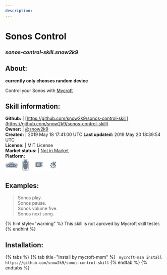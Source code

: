 ```yaml
---    
description:   
---    
```

# Sonos Control  
### _sonos-control-skill.snow2k9_  
## About:  
**currently only chooses random device**

Control your Sonos with [Mycroft](https://github.com/MycroftAI/mycroft-core)

## Skill information:  
**Github:** | [https://github.com/snow2k9/sonos-control-skill](https://github.com/snow2k9/sonos-control-skill)  
**Owner:** | [@snow2k9](https://github.com/snow2k9)  
**Created:** | 2019 May 18 17:41:00 UTC  **Last updated:** 2019 May 20 18:39:54 UTC  
**License:** | MIT License  
**Market status:** | [Not in Market](https://market.mycroft.ai/skill/)  
**Platform:**  
 ![](../.gitbook/assets/mark-1-icon.png)  ![](../.gitbook/assets/mark-2-icon.png)  ![](../.gitbook/assets/picroft-icon.png)  ![](../.gitbook/assets/kde.png)   
## Examples:  
> Sonos play.  
> Sonos pause.  
> Sonos volume five.  
> Sonos next song.  
  
{% hint style="warning" %}
This skill is not aproved by Mycroft skill tester.
{% endhint %}
    
## Installation:  
{% tabs %}
{% tab title="Install by mycroft-msm" %}
``` mycroft-msm install https://github.com/snow2k9/sonos-control-skill```
{% endtab %}
  {% endtabs %}
  